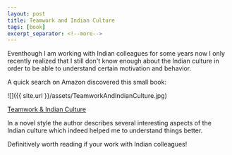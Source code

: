```yaml
---
layout: post
title: Teamwork and Indian Culture
tags: [book]
excerpt_separator: <!--more-->
---
```


Eventhough I am working with Indian colleagues for some years now I only recently realized that I still don't know enough about the Indian culture 
in order to be able to understand certain motivation and behavior.

A quick search on Amazon discovered this small book:

![]({{ site.url }}/assets/TeamworkAndIndianCulture.jpg)

[Teamwork & Indian Culture](https://www.amazon.com/Teamwork-Indian-Culture-Practical-Working/dp/1482566982/ref=sr_1_1?ie=UTF8&qid=1488718358&sr=8-1&keywords=teamwork+and+indian+culture)
<!--more-->
In a novel style the author describes several interesting aspects of the Indian culture which indeed helped me to understand things better.

Definitively worth reading if your work with Indian colleagues!
 
